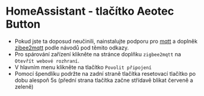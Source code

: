 # HomeAssistant - tlačítko Aeotec Button

- Pokud jste ta doposud neučinili, nainstalujte podporu pro [mqtt](../../homeassistant/addons/mosquitto) a doplněk [zibee2mqtt](../../homeassistant/addons/zigbee2mqtt) podle návodů pod těmito odkazy. 
- Pro spárování zařízení klikněte na stránce doplňku `zigbee2mqtt` na `Otevřít webové rozhraní`.
- V hlavním menu klikněte na tlačítko `Povolit připojení`
- Pomocí špendlíku podržte na zadní straně tlačítka resetovací tlačítko po dobu alespoň 5s (přední strana tlačítka začne střídavě blikat červeně a zeleně)
